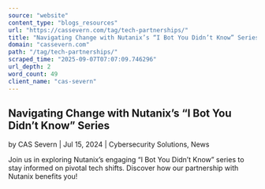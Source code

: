 ```yaml
---
source: "website"
content_type: "blogs_resources"
url: "https://cassevern.com/tag/tech-partnerships/"
title: "Navigating Change with Nutanix’s “I Bot You Didn’t Know” Series"
domain: "cassevern.com"
path: "/tag/tech-partnerships/"
scraped_time: "2025-09-07T07:07:09.746296"
url_depth: 2
word_count: 49
client_name: "cas-severn"
---
```


## Navigating Change with Nutanix’s “I Bot You Didn’t Know” Series

by CAS Severn | Jul 15, 2024 | Cybersecurity Solutions, News

Join us in exploring Nutanix’s engaging “I Bot You Didn’t Know” series to stay informed on pivotal tech shifts. Discover how our partnership with Nutanix benefits you!